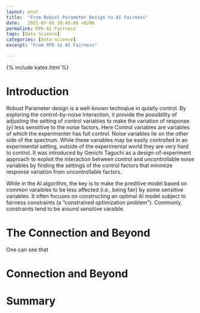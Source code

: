 ```yaml
---
layout: post
title:  "From Robust Parameter Design to AI Fairness"
date:   2021-07-08 10:45:00 +0200
permalink: RPD-AI-Fairness
tags: [Data Science]
categories: [data-science]
excerpt: "From RPD to AI Fairness"

---
```

{% include katex.html %}
# Introduction

Robust Parameter design is a well-known technqiue in qulaity control. 
By exploring the control-by-noise interaction, it provide the possiblilty of adjusting the setting of control variables to make the variation of response ($y$) less senstitive to the noise factors. 
Here Control variables are variables of which the experimenter has full control. Noise variables lie on the other side of the spectrum. 
While these variables may be easily controlled in an experimental setting, outside of the experimental world they are very hard to control.
It was introduced by Genichi Taguchi as a design-of-experiment approach to exploit the interaction between control and uncontrollable noise variables by finding the settings of the control factors that minimize response variation from uncontrollable factors.

While in the AI algorithm, the key is to make the preditive model based on common varaibles to be less affected (i.e., being fair) by some sensitive variables. It often focuses on constructing an optimal AI model subject to fairness constraints (a “constrained optimization problem”).  Commonly, constraints tend to be around sensitive varaible. 

# The Connection and Beyond

One can see that 






# Connection and Beyond

# Summary
